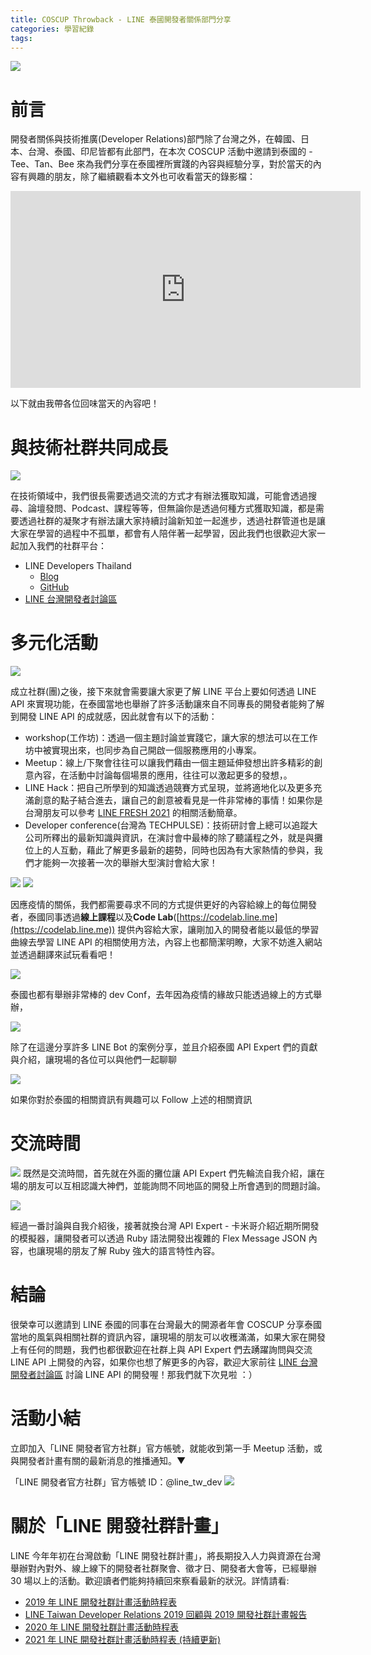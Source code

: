 ```yaml
---
title: COSCUP Throwback - LINE 泰國開發者關係部門分享
categories: 學習紀錄
tags:
---
```


<style>
  section.compact {
    font-size: 150%  
  }
  img[alt~="center"] {
    display: block;
    margin: 0 auto;
  }
</style>

![](https://nijialin.com/images/2021/coscup/th/0-1.png)

# 前言

開發者關係與技術推廣(Developer Relations)部門除了台灣之外，在韓國、日本、台灣、泰國、印尼皆都有此部門，在本次 COSCUP 活動中邀請到泰國的 - Tee、Tan、Bee 來為我們分享在泰國裡所實踐的內容與經驗分享，對於當天的內容有興趣的朋友，除了繼續觀看本文外也可收看當天的錄影檔：

<iframe width="560" height="315" src="https://www.youtube.com/embed/iq0nSph2ZNk?start=820" title="YouTube video player" frameborder="0" allow="accelerometer; autoplay; clipboard-write; encrypted-media; gyroscope; picture-in-picture" allowfullscreen></iframe>

<!-- more -->

以下就由我帶各位回味當天的內容吧！

# 與技術社群共同成長

![](https://nijialin.com/images/2021/coscup/th/0-2.png)

在技術領域中，我們很長需要透過交流的方式才有辦法獲取知識，可能會透過搜尋、論壇發問、Podcast、課程等等，但無論你是透過何種方式獲取知識，都是需要透過社群的凝聚才有辦法讓大家持續討論新知並一起進步，透過社群管道也是讓大家在學習的過程中不孤單，都會有人陪伴著一起學習，因此我們也很歡迎大家一起加入我們的社群平台：

- LINE Developers Thailand
  - [Blog](https://medium.com/linedevth)
  - [GitHub](https://github.com/linedevth)
- [LINE 台灣開發者討論區](https://www.facebook.com/groups/linebot/)

# 多元化活動

![](https://nijialin.com/images/2021/coscup/th/0-3.png)

成立社群(團)之後，接下來就會需要讓大家更了解 LINE 平台上要如何透過 LINE API 來實現功能，在泰國當地也舉辦了許多活動讓來自不同專長的開發者能夠了解到開發 LINE API 的成就感，因此就會有以下的活動：

- workshop(工作坊)：透過一個主題討論並實踐它，讓大家的想法可以在工作坊中被實現出來，也同步為自己開啟一個服務應用的小專案。
- Meetup：線上/下聚會往往可以讓我們藉由一個主題延伸發想出許多精彩的創意內容，在活動中討論每個場景的應用，往往可以激起更多的發想，。
- LINE Hack：把自己所學到的知識透過競賽方式呈現，並將適地化以及更多充滿創意的點子結合進去，讓自己的創意被看見是一件非常棒的事情！如果你是台灣朋友可以參考 [LINE FRESH 2021](https://tw-fresh.line.me/?utm_source=Facebook-Ads&utm_medium=FRESHFB-Ads&utm_campaign=FRESH2021) 的相關活動簡章。
- Developer conference(台灣為 TECHPULSE)：技術研討會上總可以追蹤大公司所釋出的最新知識與資訊，在演討會中最棒的除了聽議程之外，就是與攤位上的人互動，藉此了解更多最新的趨勢，同時也因為有大家熱情的參與，我們才能夠一次接著一次的舉辦大型演討會給大家！

![](https://nijialin.com/images/2021/coscup/th/0-4.png)
![](https://nijialin.com/images/2021/coscup/th/0-6.png)

因應疫情的關係，我們都需要尋求不同的方式提供更好的內容給線上的每位開發者，泰國同事透過**線上課程**以及**Code Lab**([https://codelab.line.me](https://codelab.line.me)) 提供內容給大家，讓剛加入的開發者能以最低的學習曲線去學習 LINE API 的相關使用方法，內容上也都簡潔明瞭，大家不妨進入網站並透過翻譯來試玩看看吧！

![](https://nijialin.com/images/2021/coscup/th/0-7.png)

泰國也都有舉辦非常棒的 dev Conf，去年因為疫情的緣故只能透過線上的方式舉辦，

![](https://nijialin.com/images/2021/coscup/th/0-8.JPG)

除了在這邊分享許多 LINE Bot 的案例分享，並且介紹泰國 API Expert 們的貢獻與介紹，讓現場的各位可以與他們一起聊聊

![](https://nijialin.com/images/2021/coscup/th/0-9.png)

如果你對於泰國的相關資訊有興趣可以 Follow 上述的相關資訊

# 交流時間

![](https://nijialin.com/images/2021/coscup/th/2.jpeg)
既然是交流時間，首先就在外面的攤位讓 API Expert 們先輪流自我介紹，讓在場的朋友可以互相認識大神們，並能詢問不同地區的開發上所會遇到的問題討論。

![](https://nijialin.com/images/2021/coscup/th/3.jpeg)

經過一番討論與自我介紹後，接著就換台灣 API Expert - 卡米哥介紹近期所開發的模擬器，讓開發者可以透過 Ruby 語法開發出複雜的 Flex Message JSON 內容，也讓現場的朋友了解 Ruby 強大的語言特性內容。

# 結論

很榮幸可以邀請到 LINE 泰國的同事在台灣最大的開源者年會 COSCUP 分享泰國當地的風氣與相關社群的資訊內容，讓現場的朋友可以收穫滿滿，如果大家在開發上有任何的問題，我們也都很歡迎在社群上與 API Expert 們去踴躍詢問與交流 LINE API 上開發的內容，如果你也想了解更多的內容，歡迎大家前往 [LINE 台灣開發者討論區](https://www.facebook.com/groups/linebot/) 討論 LINE API 的開發喔！那我們就下次見啦 ：）

# 活動小結

立即加入「LINE 開發者官方社群」官方帳號，就能收到第一手 Meetup 活動，或與開發者計畫有關的最新消息的推播通知。▼

「LINE 開發者官方社群」官方帳號 ID：@line_tw_dev
![](https://www.evanlin.com/images/2020/line-tw-dev-qr.png)

# 關於「LINE 開發社群計畫」

LINE 今年年初在台灣啟動「LINE 開發社群計畫」，將長期投入人力與資源在台灣舉辦對內對外、線上線下的開發者社群聚會、徵才日、開發者大會等，已經舉辦 30 場以上的活動。歡迎讀者們能夠持續回來察看最新的狀況。詳情請看:

- [2019 年 LINE 開發社群計畫活動時程表](https://engineering.linecorp.com/zh-hant/blog/line-taiwan-developer-relations-2019-plan/)
- [LINE Taiwan Developer Relations 2019 回顧與 2019 開發社群計畫報告](https://engineering.linecorp.com/zh-hant/blog/line-taiwan-developer-relations-2019/)
- [2020 年 LINE 開發社群計畫活動時程表](https://engineering.linecorp.com/zh-hant/blog/2020-line-tw-devrel/)
- [2021 年 LINE 開發社群計畫活動時程表 (持續更新)](https://engineering.linecorp.com/zh-hant/blog/2021-line-tw-devrel/)

